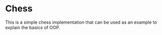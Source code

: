 # Chess

This is a simple chess implementation that can be used as an example to explain the basics of OOP.
